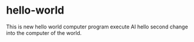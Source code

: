 # hello-world
This is new hello world computer program execute AI
hello second change into the computer of the world.
